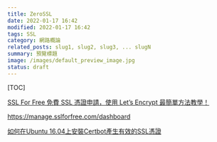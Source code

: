 ```yaml
---
title: ZeroSSL
date: 2022-01-17 16:42
modified: 2022-01-17 16:42
tags: SSL
category: 網路概論
related_posts: slug1, slug2, slug3, ... slugN
summary: 預覽標題
image: /images/default_preview_image.jpg
status: draft
---
```


[TOC]


[SSL For Free 免費 SSL 憑證申請，使用 Let’s Encrypt 最簡單方法教學！](https://free.com.tw/ssl-for-free/)

https://manage.sslforfree.com/dashboard


[如何在Ubuntu 16.04上安裝Certbot產生有效的SSL憑證](https://peterli.website/%E5%A6%82%E4%BD%95%E5%9C%A8ubuntu-16-04%E4%B8%8A%E5%AE%89%E8%A3%9Dcertbot%E7%94%A2%E7%94%9F%E6%9C%89%E6%95%88%E7%9A%84ssl%E6%86%91%E8%AD%89/)
